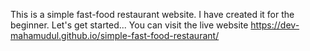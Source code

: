 This is a simple fast-food restaurant website. I have created it for the beginner. Let's get started...
You can visit the live website 
https://dev-mahamudul.github.io/simple-fast-food-restaurant/
